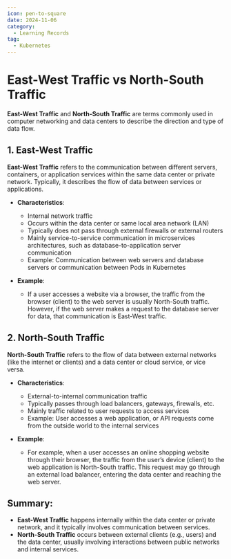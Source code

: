 ```yaml
---
icon: pen-to-square
date: 2024-11-06
category:
  - Learning Records
tag:
  - Kubernetes
---
```


# East-West Traffic vs North-South Traffic

**East-West Traffic** and **North-South Traffic** are terms commonly used in computer networking and data centers to describe the direction and type of data flow.

## 1. East-West Traffic
**East-West Traffic** refers to the communication between different servers, containers, or application services within the same data center or private network. Typically, it describes the flow of data between services or applications.

- **Characteristics**:
    - Internal network traffic
    - Occurs within the data center or same local area network (LAN)
    - Typically does not pass through external firewalls or external routers
    - Mainly service-to-service communication in microservices architectures, such as database-to-application server communication
    - Example: Communication between web servers and database servers or communication between Pods in Kubernetes

- **Example**:
    - If a user accesses a website via a browser, the traffic from the browser (client) to the web server is usually North-South traffic. However, if the web server makes a request to the database server for data, that communication is East-West traffic.

## 2. North-South Traffic
**North-South Traffic** refers to the flow of data between external networks (like the internet or clients) and a data center or cloud service, or vice versa.

- **Characteristics**:
    - External-to-internal communication traffic
    - Typically passes through load balancers, gateways, firewalls, etc.
    - Mainly traffic related to user requests to access services
    - Example: User accesses a web application, or API requests come from the outside world to the internal services

- **Example**:
    - For example, when a user accesses an online shopping website through their browser, the traffic from the user’s device (client) to the web application is North-South traffic. This request may go through an external load balancer, entering the data center and reaching the web server.

## Summary:
- **East-West Traffic** happens internally within the data center or private network, and it typically involves communication between services.
- **North-South Traffic** occurs between external clients (e.g., users) and the data center, usually involving interactions between public networks and internal services.
